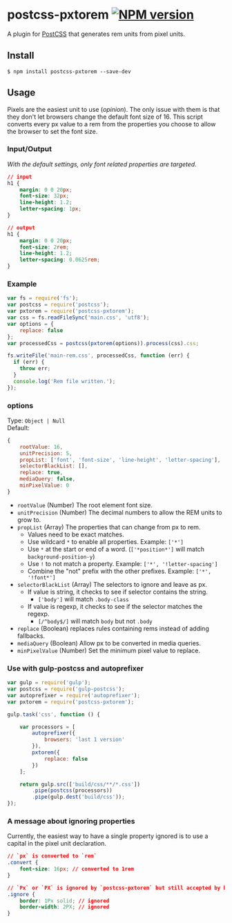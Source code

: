 # postcss-pxtorem [![NPM version](https://badge.fury.io/js/postcss-pxtorem.svg)](http://badge.fury.io/js/postcss-pxtorem)

A plugin for [PostCSS](https://github.com/ai/postcss) that generates rem units from pixel units.

## Install

```shell
$ npm install postcss-pxtorem --save-dev
```

## Usage

Pixels are the easiest unit to use (*opinion*). The only issue with them is that they don't let browsers change the default font size of 16. This script converts every px value to a rem from the properties you choose to allow the browser to set the font size.


### Input/Output

*With the default settings, only font related properties are targeted.*

```css
// input
h1 {
    margin: 0 0 20px;
    font-size: 32px;
    line-height: 1.2;
    letter-spacing: 1px;
}

// output
h1 {
    margin: 0 0 20px;
    font-size: 2rem;
    line-height: 1.2;
    letter-spacing: 0.0625rem;
}
```

### Example

```js
var fs = require('fs');
var postcss = require('postcss');
var pxtorem = require('postcss-pxtorem');
var css = fs.readFileSync('main.css', 'utf8');
var options = {
    replace: false
};
var processedCss = postcss(pxtorem(options)).process(css).css;

fs.writeFile('main-rem.css', processedCss, function (err) {
  if (err) {
    throw err;
  }
  console.log('Rem file written.');
});
```

### options

Type: `Object | Null`  
Default:
```js
{
    rootValue: 16,
    unitPrecision: 5,
    propList: ['font', 'font-size', 'line-height', 'letter-spacing'],
    selectorBlackList: [],
    replace: true,
    mediaQuery: false,
    minPixelValue: 0
}
```

- `rootValue` (Number) The root element font size.
- `unitPrecision` (Number) The decimal numbers to allow the REM units to grow to.
- `propList` (Array) The properties that can change from px to rem.
    - Values need to be exact matches.
    - Use wildcard `*` to enable all properties. Example: `['*']`
    - Use `*` at the start or end of a word. (`['*position*']` will match `background-position-y`)
    - Use `!` to not match a property. Example: `['*', '!letter-spacing']`
    - Combine the "not" prefix with the other prefixes. Example: `['*', '!font*']` 
- `selectorBlackList` (Array) The selectors to ignore and leave as px.
    - If value is string, it checks to see if selector contains the string.
        - `['body']` will match `.body-class`
    - If value is regexp, it checks to see if the selector matches the regexp.
        - `[/^body$/]` will match `body` but not `.body`
- `replace` (Boolean) replaces rules containing rems instead of adding fallbacks.
- `mediaQuery` (Boolean) Allow px to be converted in media queries.
- `minPixelValue` (Number) Set the minimum pixel value to replace.


### Use with gulp-postcss and autoprefixer

```js
var gulp = require('gulp');
var postcss = require('gulp-postcss');
var autoprefixer = require('autoprefixer');
var pxtorem = require('postcss-pxtorem');

gulp.task('css', function () {

    var processors = [
        autoprefixer({
            browsers: 'last 1 version'
        }),
        pxtorem({
            replace: false
        })
    ];

    return gulp.src(['build/css/**/*.css'])
        .pipe(postcss(processors))
        .pipe(gulp.dest('build/css'));
});
```

### A message about ignoring properties
Currently, the easiest way to have a single property ignored is to use a capital in the pixel unit declaration.

```css
// `px` is converted to `rem`
.convert {
    font-size: 16px; // converted to 1rem
}

// `Px` or `PX` is ignored by `postcss-pxtorem` but still accepted by browsers
.ignore {
    border: 1Px solid; // ignored
    border-width: 2PX; // ignored
}
```
